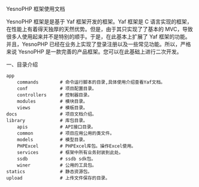 YesnoPHP 框架使用文档



YesnoPHP 框架是是基于 Yaf 框架开发的框架。Yaf 框架是 C 语言实现的框架，在性能上有着得天独厚的天然优势。但是，由于其只实现了了基本的 MVC，导致很多人使用起来并不是特别的顺手。于是，在此基本上扩展了 Yaf 框架的功能。并且，YesnoPHP 已经在业务上实现了登录注册以及一些常见功能。所以，严格来说 YesnoPHP 是一款完善的产品框架。您可以在此基础上进行二次开发。



一、目录介绍

```
app
	commands		# 命令运行脚本的目录,具体使用介绍查看Yaf文档。
	conf			# 项目配置目录。
	controllers		# 控制器目录。
	modules			# 模块目录。
	views			# 模板目录。
docs				# 项目文档介绍。
library				# 库包目录。
	apis			# API接口目录。
	common			# 项目应用公用的类文件。
	models			# 模型目录。
	PHPExcel		# PHPExcel库包。操作Excel使用。
	services		# 框架中所有业务封装到此处。
	ssdb			# ssdb sdk包。
	winer			# 公用的工具包。
statics				# 静态资源包。
upload				# 上传文件保存的目录。
```





